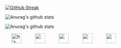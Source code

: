 [![GitHub Streak](https://streak-stats.demolab.com/?user=rodigu&theme=gruvbox)](https://git.io/streak-stats)

![Anurag's github stats](https://github-readme-stats.vercel.app/api/top-langs/?username=rodigu&theme=gruvbox&layout=compact&size_weight=0&count_weight=1)

![Anurag's github stats](https://github-readme-stats.vercel.app/api?username=rodigu&theme=gruvbox&show_icons=true)


<p float="left">
  <a href="https://tamanotchi.world/11080c"><img src="https://tamanotchi.world/i2/11080" alt="It's tamaNOTchi! Click to feed!" width="32" hspace="20"/></a>
  <a href="https://openprocessing.org/user/219598"><img src="https://openprocessing.org/assets/img/logo/logo_36x30_color@2x.png" width="32" hspace="20"/></a>
  <a href="https://www.linkedin.com/in/rodrigohmorais/"><img src="https://upload.wikimedia.org/wikipedia/commons/thumb/c/ce/Linkedin_circle.svg/640px-Linkedin_circle.svg.png" width="32" hspace="20"/></a>
  <a href="https://tic80.com/dev?id=5531"><img src="https://upload.wikimedia.org/wikipedia/commons/thumb/a/ae/TIC-80_Icon.png/640px-TIC-80_Icon.png" width="32" hspace="20"></a>
  <a href="https://rmorais.itch.io"><img src="https://static.itch.io/images/itchio-textless-white.svg" width="32" hspace="20"></a>
</p>
